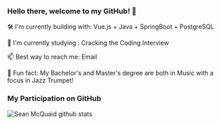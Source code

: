 ### Hello there, welcome to my GitHub! 👋

🛠 I'm currently building with: Vue.js + Java + SpringBoot + PostgreSQL

📖 I'm currently studying : Cracking the Coding Interview

📫 Best way to reach me: Email

🎺 Fun fact: My Bachelor's and Master's degree are both in Music with a focus in Jazz Trumpet!

### My Participation on GitHub
![Sean McQuaid github stats](https://github-readme-stats.vercel.app/api?username=seanmcquaid)
